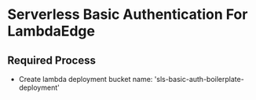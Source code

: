 # Serverless Basic Authentication For LambdaEdge
## Required Process
- Create lambda deployment bucket
name: 'sls-basic-auth-boilerplate-deployment'

